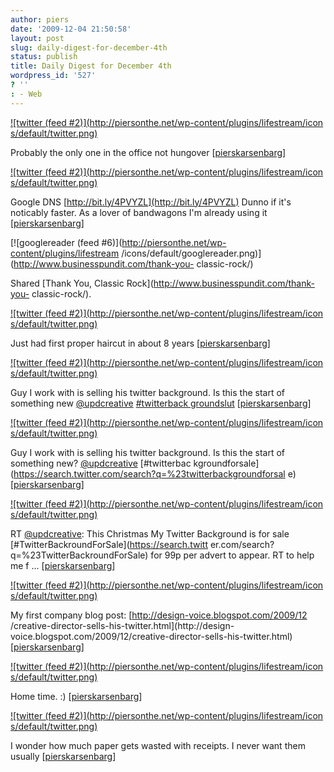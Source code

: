 ```yaml
---
author: piers
date: '2009-12-04 21:50:58'
layout: post
slug: daily-digest-for-december-4th
status: publish
title: Daily Digest for December 4th
wordpress_id: '527'
? ''
: - Web
---
```


[![twitter (feed #2)](http://piersonthe.net/wp-content/plugins/lifestream/icon
s/default/twitter.png)](http://twitter.com/pierskarsenbarg/statuses/6332760443
)

Probably the only one in the office not hungover
[[pierskarsenbarg](http://twitter.com/pierskarsenbarg/statuses/6332760443)]

[![twitter (feed #2)](http://piersonthe.net/wp-content/plugins/lifestream/icon
s/default/twitter.png)](http://twitter.com/pierskarsenbarg/statuses/6333566170
)

Google DNS [http://bit.ly/4PVYZL](http://bit.ly/4PVYZL) Dunno if it's
noticably faster. As a lover of bandwagons I'm already using it
[[pierskarsenbarg](http://twitter.com/pierskarsenbarg/statuses/6333566170)]

[![googlereader (feed #6)](http://piersonthe.net/wp-content/plugins/lifestream
/icons/default/googlereader.png)](http://www.businesspundit.com/thank-you-
classic-rock/)

Shared [Thank You, Classic Rock](http://www.businesspundit.com/thank-you-
classic-rock/).

[![twitter (feed #2)](http://piersonthe.net/wp-content/plugins/lifestream/icon
s/default/twitter.png)](http://twitter.com/pierskarsenbarg/statuses/6336325604
)

Just had first proper haircut in about 8 years
[[pierskarsenbarg](http://twitter.com/pierskarsenbarg/statuses/6336325604)]

[![twitter (feed #2)](http://piersonthe.net/wp-content/plugins/lifestream/icon
s/default/twitter.png)](http://twitter.com/pierskarsenbarg/statuses/6340166716
)

Guy I work with is selling his twitter background. Is this the start of
something new [@updcreative](http://www.twitter.com/updcreative) [#twitterback
groundslut](https://search.twitter.com/search?q=%23twitterbackgroundslut)
[[pierskarsenbarg](http://twitter.com/pierskarsenbarg/statuses/6340166716)]

[![twitter (feed #2)](http://piersonthe.net/wp-content/plugins/lifestream/icon
s/default/twitter.png)](http://twitter.com/pierskarsenbarg/statuses/6340531485
)

Guy I work with is selling his twitter background. Is this the start of
something new? [@updcreative](http://www.twitter.com/updcreative) [#twitterbac
kgroundforsale](https://search.twitter.com/search?q=%23twitterbackgroundforsal
e) [[pierskarsenbarg](http://twitter.com/pierskarsenbarg/statuses/6340531485)]

[![twitter (feed #2)](http://piersonthe.net/wp-content/plugins/lifestream/icon
s/default/twitter.png)](http://twitter.com/pierskarsenbarg/statuses/6341142430
)

RT [@updcreative](http://www.twitter.com/updcreative): This Christmas My
Twitter Background is for sale [#TwitterBackroundForSale](https://search.twitt
er.com/search?q=%23TwitterBackroundForSale) for 99p per advert to appear. RT
to help me f ...
[[pierskarsenbarg](http://twitter.com/pierskarsenbarg/statuses/6341142430)]

[![twitter (feed #2)](http://piersonthe.net/wp-content/plugins/lifestream/icon
s/default/twitter.png)](http://twitter.com/pierskarsenbarg/statuses/6341197230
)

My first company blog post: [http://design-voice.blogspot.com/2009/12
/creative-director-sells-his-twitter.html](http://design-
voice.blogspot.com/2009/12/creative-director-sells-his-twitter.html)
[[pierskarsenbarg](http://twitter.com/pierskarsenbarg/statuses/6341197230)]

[![twitter (feed #2)](http://piersonthe.net/wp-content/plugins/lifestream/icon
s/default/twitter.png)](http://twitter.com/pierskarsenbarg/statuses/6343047987
)

Home time. :)
[[pierskarsenbarg](http://twitter.com/pierskarsenbarg/statuses/6343047987)]

[![twitter (feed #2)](http://piersonthe.net/wp-content/plugins/lifestream/icon
s/default/twitter.png)](http://twitter.com/pierskarsenbarg/statuses/6349345553
)

I wonder how much paper gets wasted with receipts. I never want them usually
[[pierskarsenbarg](http://twitter.com/pierskarsenbarg/statuses/6349345553)]

